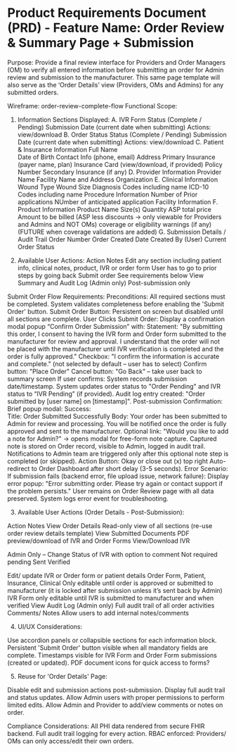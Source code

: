 # Product Requirements Document (PRD) - Feature Name: Order Review & Summary Page + Submission

Purpose:  Provide a final review interface for Providers and Order Managers (OM) to verify all entered information before submitting an order for Admin review and submission to the manufacturer. This same page template will also serve as the ‘Order Details’ view (Providers, OMs and Admins) for any submitted orders.

Wireframe: order-review-complete-flow
Functional Scope:

1. Information Sections Displayed:
A. IVR Form
Status (Complete / Pending)
Submission Date (current date when submitting)
Actions:
view/download
B. Order Status
Status (Complete / Pending)
Submission Date (current date when submitting)
Actions:
view/download
C. Patient & Insurance Information
Full Name  
Date of Birth
Contact Info (phone, email)
Address
     Primary Insurance (payer name, plan)
Insurance Card (view/download, if provided)
Policy Number
Secondary Insurance (if any)
D. Provider Information
Provider Name
Facility Name and Address
Organization
E. Clinical Information
Wound Type
Wound Size
Diagnosis Codes including name
ICD-10 Codes including name
Procedure Information
Number of Prior applications
NUmber of anticipated application
Facility Information
F. Product Information
Product Name
Size(s)
Quantity
ASP total price
Amount to be billed (ASP less discounts → only viewable for Providers and Admins and NOT OMs)
coverage or eligibility warnings (if any) (FUTURE when coverage validations are added)
G. Submission Details / Audit Trail
Order Number
Order Created Date
Created By (User)
Current Order Status  

1. Available User Actions:
Action
Notes
Edit any section including patient info, clinical notes, product, IVR or order form
User has to go to prior steps by going back
Submit order
See requirements below
View Summary and Audit Log (Admin only)
Post-submission only

Submit Order Flow Requirements:
Preconditions: All required sections must be completed. System validates completeness before enabling the 'Submit Order' button.
Submit Order Button: Persistent on screen but disabled until all sections are complete.
User Clicks Submit Order:
Display a confirmation modal popup “Confirm Order Submission” with:
Statement: "By submitting this order, I consent to having the IVR form and Order form submitted to the manufacturer for review and approval. I understand that the order will not be placed with the manufacturer until IVR verification is completed and the order is fully approved."
Checkbox: "I confirm the information is accurate and complete." (not selected by default – user has to select)
Confirm button: "Place Order"
Cancel button: "Go Back" – take user back to summary screen
If user confirms:
System records submission date/timestamp.
System updates order status to "Order Pending" and IVR status to “IVR Pending” (if provided).
Audit log entry created: "Order submitted by [user name] on [timestamp]".
Post-submission Confirmation:
Brief popup modal:
Success:  
Title: Order Submitted Successfully
Body:  Your order has been submitted to Admin for review and processing. You will be notified once the order is fully approved and sent to the manufacturer.
Optional link: "Would you like to add a note for Admin?" → opens modal for free-form note capture.
Captured note is stored on Order record, visible to Admin, logged in audit trail.
Notifications to Admin team are triggered only after this optional note step is completed (or skipped).
Action Button: Okay or close out (x) top right
Auto-redirect to Order Dashboard after short delay (3-5 seconds).
Error Scenario:
If submission fails (backend error, file upload issue, network failure):
Display error popup: "Error submitting order. Please try again or contact support if the problem persists."
User remains on Order Review page with all data preserved.
System logs error event for troubleshooting.

3. Available User Actions (Order Details - Post-Submission):

Action
Notes
View Order Details
Read-only view of all sections (re-use order review details template)
View Submitted Documents
PDF preview/download of IVR and Order Forms
View/Download IVR

Admin Only – Change Status of IVR with option to comment
Not required
pending
Sent
Verified

Edit/ update IVR or Order form or patient details
Order Form, Patient, Insurance, Clinical
Only editable until order is approved or submitted to manufacturer (it is locked after submission unless it’s sent back by Admin)
IVR Form
only editable until IVR is submitted to manufacturer and when verified
View Audit Log (Admin only)
Full audit trail of all order activities
Comments/ Notes
Allow users to add internal notes/comments

4. UI/UX Considerations:

Use accordion panels or collapsible sections for each information block.
Persistent 'Submit Order' button visible when all mandatory fields are complete.
Timestamps visible for IVR Form and Order Form submissions (created or updated).
PDF document icons for quick access to forms?

5. Reuse for 'Order Details' Page:

Disable edit and submission actions post-submission.
Display full audit trail and status updates.
Allow Admin users with proper permissions to perform limited edits.
Allow Admin and Provider to add/view comments or notes on order.

Compliance Considerations:
All PHI data rendered from secure FHIR backend.
Full audit trail logging for every action.
RBAC enforced: Providers/ OMs can only access/edit their own orders.
